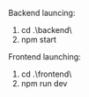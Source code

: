 Backend launcing:
1) cd .\backend\
2) npm start
   
Frontend launching:
1) cd .\frontend\
2) npm run dev
